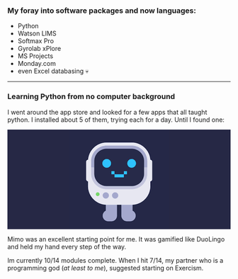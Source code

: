 ### My foray into software packages and now languages:
- Python
- Watson LIMS
- Softmax Pro
- Gyrolab xPlore
- MS Projects
- Monday.com 
- even Excel databasing 💀
<hr>
<h3>Learning Python from no computer background</h3>

I went around the app store and looked for a few apps that all taught python. I installed about 5 of them, trying each for a day. Until I found one:

<a style="display: flex; justify-content: center; background-color: #262845;" href="https://play.google.com/store/apps/details?id=com.getmimo&hl=en&gl=US" title="Mimo!">
    <img src="assets/img/Mimo.png" alt="Mimo!" />
</a>

Mimo was an excellent starting point for me. It was gamified like DuoLingo and held my hand every step of the way. 

Im currently 10/14 modules complete. When I hit 7/14, my partner who is a programming god (*at least to me*), suggested starting on Exercism. 
